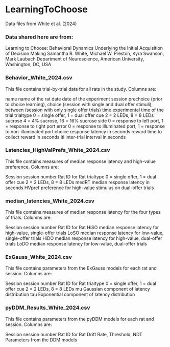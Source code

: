 # LearningToChoose
Data files from White et al. (2024)

### Data shared here are from:
Learning to Choose: Behavioral Dynamics Underlying the Initial Acquisition of Decision Making
Samantha R. White, Michael W. Preston, Kyra Swanson, Mark Laubach
Department of Neuroscience, American University, Washington, DC, USA

### Behavior_White_2024.csv

This file contains trial-by-trial data for all rats in the study. Columns are:

name		name of the rat
date		date of the experiment
session		prechoice (prior to choice learning), choice (session with single and dual offer stimuli), between (session with only single offer trials)
time		experimental time of the trial
trialtype	0 = single offer, 1 = dual offer
cue		2 = 2 LEDs, 8 = 8 LEDs
sucrose	4 = 4% sucrose, 16 = 16% sucrose
side		0 = response to left port, 1 = response to right port
error		0 = response to illuminated port, 1 = response to non-illuminated port
choice		response latency in seconds
reward		time to collect reward in seconds
iti		inter-trial interval in seconds


### Latencies_HighValPrefs_White_2024.csv

This file contains measures of median response latency and high-value preference. Columns are:

Session	session number
Rat		ID for Rat
trialtype	0 = single offer, 1 = dual offer
cue		2 = 2 LEDs, 8 = 8 LEDs
medRT		median response latency in seconds
HVpref		preference for high-value stimulus on dual-offer trials


### median_latencies_White_2024.csv

This file contains measures of median response latency for the four types of trials. Columns are:

Session	session number
Rat		ID for Rat
HiSO		median response latency for high-value, single-offer trials
LoSO		median response latency for low-value, single-offer trials
HiDO		median response latency for high-value, dual-offer trials
LoDO		median response latency for low-value, dual-offer trials


### ExGauss_White_2024.csv

This file contains parameters from the ExGauss models for each rat and session. Columns are:

Session	session number
Rat		ID for Rat
trialtype	0 = single offer, 1 = dual offer
cue		2 = 2 LEDs, 8 = 8 LEDs
mu		Gaussian component of latency distribution
tau		Exponential component of latency distribution


### pyDDM_Results_White_2024.csv

This file contains parameters from the pyDDM models for each rat and session. Columns are:

Session			session number
Rat				ID for Rat
Drift Rate, Threshold, NDT	Parameters from the DDM models
